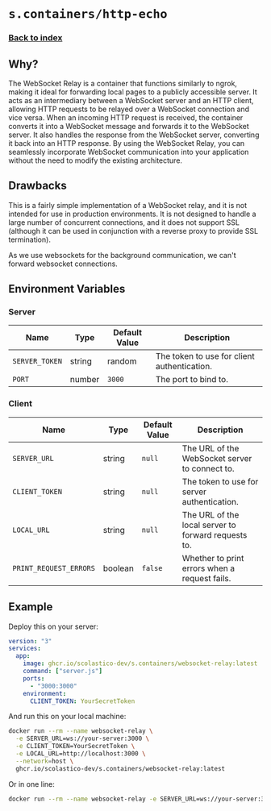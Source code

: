 # `s.containers/http-echo`
### [Back to index](../../README.md)

## Why?
The WebSocket Relay is a container that functions similarly to ngrok, making it ideal for forwarding local
pages to a publicly accessible server. It acts as an intermediary between a WebSocket server and an HTTP
client, allowing HTTP requests to be relayed over a WebSocket connection and vice versa. When an incoming
HTTP request is received, the container converts it into a WebSocket message and forwards it to the WebSocket
server. It also handles the response from the WebSocket server, converting it back into an HTTP response.
By using the WebSocket Relay, you can seamlessly incorporate WebSocket communication into your application
without the need to modify the existing architecture.

## Drawbacks
This is a fairly simple implementation of a WebSocket relay, and it is not intended for use in production
environments. It is not designed to handle a large number of concurrent connections, and it does not
support SSL (although it can be used in conjunction with a reverse proxy to provide SSL termination).

As we use websockets for the background communication, we can't forward websocket connections.

## Environment Variables

### Server
| Name                       | Type    | Default Value | Description                                                    |
|----------------------------|---------|---------------|----------------------------------------------------------------|
| `SERVER_TOKEN`             | string  | random        | The token to use for client authentication.                    |
| `PORT`                     | number  | `3000`        | The port to bind to.                                           |

### Client
| Name                       | Type    | Default Value | Description                                                    |
|----------------------------|---------|---------------|----------------------------------------------------------------|
| `SERVER_URL`               | string  | `null`        | The URL of the WebSocket server to connect to.                 |
| `CLIENT_TOKEN`             | string  | `null`        | The token to use for server authentication.                    |
| `LOCAL_URL`                | string  | `null`        | The URL of the local server to forward requests to.            |
| `PRINT_REQUEST_ERRORS`     | boolean | `false`       | Whether to print errors when a request fails.                  |

## Example

Deploy this on your server:

```yaml
version: "3"
services:
  app:
    image: ghcr.io/scolastico-dev/s.containers/websocket-relay:latest
    command: ["server.js"]
    ports:
      - "3000:3000"
    environment:
      CLIENT_TOKEN: YourSecretToken
```

And run this on your local machine:

```bash
docker run --rm --name websocket-relay \
  -e SERVER_URL=ws://your-server:3000 \
  -e CLIENT_TOKEN=YourSecretToken \
  -e LOCAL_URL=http://localhost:3000 \
  --network=host \
  ghcr.io/scolastico-dev/s.containers/websocket-relay:latest
```

Or in one line:

```bash
docker run --rm --name websocket-relay -e SERVER_URL=ws://your-server:3000 -e CLIENT_TOKEN=YourSecretToken -e LOCAL_URL=http://localhost:3000 --network=host ghcr.io/scolastico-dev/s.containers/websocket-relay:latest
```
